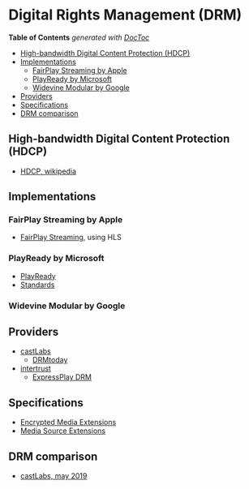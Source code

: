 # Digital Rights Management (DRM)

<!-- START doctoc generated TOC please keep comment here to allow auto update -->
<!-- DON'T EDIT THIS SECTION, INSTEAD RE-RUN doctoc TO UPDATE -->
**Table of Contents**  *generated with [DocToc](https://github.com/thlorenz/doctoc)*

- [High-bandwidth Digital Content Protection (HDCP)](#high-bandwidth-digital-content-protection-hdcp)
- [Implementations](#implementations)
  - [FairPlay Streaming by Apple](#fairplay-streaming-by-apple)
  - [PlayReady by Microsoft](#playready-by-microsoft)
  - [Widevine Modular by Google](#widevine-modular-by-google)
- [Providers](#providers)
- [Specifications](#specifications)
- [DRM comparison](#drm-comparison)

<!-- END doctoc generated TOC please keep comment here to allow auto update -->

## High-bandwidth Digital Content Protection (HDCP)

- [HDCP, wikipedia](https://en.wikipedia.org/wiki/High-bandwidth_Digital_Content_Protection)

## Implementations

### FairPlay Streaming by Apple

- [FairPlay Streaming](https://developer.apple.com/streaming/fps/), using HLS

### PlayReady by Microsoft

- [PlayReady](https://www.microsoft.com/playready/)
- [Standards](https://www.microsoft.com/playready/standards/)

### Widevine Modular by Google

## Providers

- [castLabs](https://castlabs.com)
  - [DRMtoday](https://castlabs.com/drmtoday/)
- [intertrust](https://www.intertrust.com)
  - [ExpressPlay DRM](https://www.intertrust.com/products/drm-system/drm/)

## Specifications

- [Encrypted Media Extensions](https://www.w3.org/TR/encrypted-media/)
- [Media Source Extensions](https://www.w3.org/TR/media-source/)

## DRM comparison

- [castLabs, may 2019](https://castlabs.com/resources/drm-comparison/)
